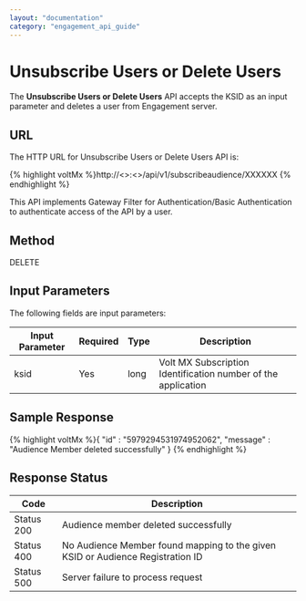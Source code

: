 ```yaml
---
layout: "documentation"
category: "engagement_api_guide"
---
```


# Unsubscribe Users or Delete Users

The **Unsubscribe Users or Delete Users** API accepts the KSID as an input parameter and deletes a user from Engagement server.

## URL

The HTTP URL for Unsubscribe Users or Delete Users API is:

{% highlight voltMx %}http://<<host>>:<<port>>/api/v1/subscribeaudience/XXXXXX
{% endhighlight %}

This API implements Gateway Filter for Authentication/Basic Authentication to authenticate access of the API by a user.

## Method

DELETE

## Input Parameters

The following fields are input parameters:

| Input Parameter | Required | Type | Description                                                   |
| --------------- | -------- | ---- | ------------------------------------------------------------- |
| ksid            | Yes      | long | Volt MX Subscription Identification number of the application |

## Sample Response

{% highlight voltMx %}{
"id" : "5979294531974952062",
"message" : "Audience Member deleted successfully"
}
{% endhighlight %}

## Response Status

| Code       | Description                                                                    |
| ---------- | ------------------------------------------------------------------------------ |
| Status 200 | Audience member deleted successfully                                           |
| Status 400 | No Audience Member found mapping to the given KSID or Audience Registration ID |
| Status 500 | Server failure to process request                                              |
